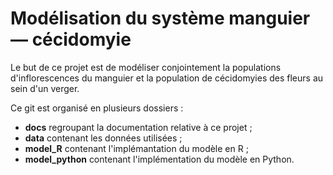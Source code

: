 # Modélisation du système manguier — cécidomyie

Le but de ce projet est de modéliser conjointement la populations d'inflorescences du manguier et la population de cécidomyies des fleurs au sein d'un verger.

Ce git est organisé en plusieurs dossiers :

+ **docs** regroupant la documentation relative à ce projet ;
+ **data** contenant les données utilisées ;
+ **model_R** contenant l'implémantation du modèle en R ;
+ **model_python** contenant l'implémentation du modèle en Python.
